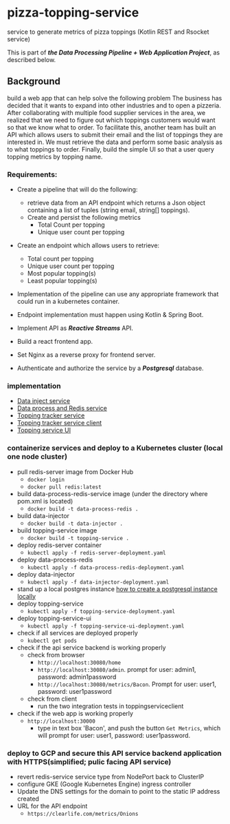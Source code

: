 # pizza-topping-service

service to generate metrics of pizza toppings (Kotlin REST and Rsocket service)

This is part of **_the Data Processing Pipeline + Web Application Project_**, as described below.

## Background

build a web app that can help solve the following problem
The business has decided that it wants to expand into other industries and to open a
pizzeria. After collaborating with multiple food supplier services in the area, we realized that we
need to figure out which toppings customers would want so that we know what to order. To
facilitate this, another team has built an API which allows users to submit their
email and the list of toppings they are interested in. We must retrieve the data and perform
some basic analysis as to what toppings to order. Finally, build the simple UI so that a user query topping metrics by topping name.

### Requirements:

*  Create a pipeline that will do the following:
   * retrieve data from an API endpoint which returns a Json object containing a list of
tuples (string email, string[] toppings).
   * Create and persist the following metrics
       * Total Count per topping
       * Unique user count per topping
       
*  Create an endpoint which allows users to retrieve:
   * Total count per topping
   * Unique user count per topping
   * Most popular topping(s)
   * Least popular topping(s)
   
*  Implementation of the pipeline can use any appropriate framework that could run in a
kubernetes container.

*  Endpoint implementation must happen using Kotlin & Spring Boot.
*  Implement API as **_Reactive Streams_** API.
*  Build a react frontend app.
*  Set Nginx as a reverse proxy for frontend server.
*  Authenticate and authorize the service by a **_Postgresql_** database.

### implementation

* [Data inject service](https://github.com/clearlifezhang/topping-injector)
* [Data process and Redis service](https://github.com/clearlifezhang/topping-tracker-redis-service)
* [Topping tracker service](https://github.com/clearlifezhang/pizza-topping-service)
* [Topping tracker service client](https://github.com/clearlifezhang/topping-service-clients)
* [Topping service UI](https://github.com/clearlifezhang/toppingServiceUI)

### containerize services and deploy to a Kubernetes cluster (local one node cluster)
* pull redis-server image from Docker Hub
  * ```docker login ```
  * ```docker pull redis:latest```
* build data-process-redis-service image (under the directory where pom.xml is located)
  * ```docker build -t data-process-redis . ```
* build data-injector
  * ```docker build -t data-injector . ```
* build topping-service image
  * ```docker build -t topping-service .```
* deploy redis-server container
  * ```kubectl apply -f redis-server-deployment.yaml```
* deploy data-process-redis
  * ```kubectl apply -f data-process-redis-deployment.yaml```
* deploy data-injector 
  * ```kubectl apply -f data-injector-deployment.yaml```
* stand up a local postgres instance
  [how to create a postgresql instance locally](https://github.com/clearlifezhang/pizza-topping-service/blob/main/topping-service/src/main/resources/application.properties)
* deploy topping-service
  * ```kubectl apply -f topping-service-deployment.yaml```
* deploy topping-service-ui
  * ```kubectl apply -f topping-service-ui-deployment.yaml```
* check if all services are deployed properly
  * ```kubectl get pods```
* check if the api service backend is working properly
  * check from browser
    * ```http://localhost:30080/home```
    * ```http://localhost:30080/admin```. prompt for user: admin1, password: admin1password
    * ```http://localhost:30080/metrics/Bacon```. Prompt for user: user1, password: user1password
  * check from client
    * run the two integration tests in toppingserviceclient
* check if the web app is working properly
  * ```http://localhost:30000```
    * type in text box 'Bacon', and push the button `Get Metrics`, which will prompt for user: user1, password: user1password.
    
### deploy to GCP and secure this API service backend application with HTTPS(simplified; pulic facing API service)
* revert redis-service service type from NodePort back to ClusterIP
* configure GKE (Google Kubernetes Engine) ingress controller
* Update the DNS settings for the domain to point to the static IP address created
* URL for the API endpoint
  * ```https://clearlife.com/metrics/Onions```



